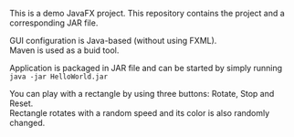 This is a demo JavaFX project. This repository contains the project and a corresponding JAR file.<br>

GUI configuration is Java-based (without using FXML).<br>
Maven is used as a buid tool.<br>

Application is packaged in JAR file and can be started by simply running ```java -jar HelloWorld.jar```

You can play with a rectangle by using three buttons: Rotate, Stop and Reset.<br>
Rectangle rotates with a random speed and its color is also randomly changed.
